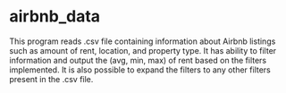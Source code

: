 # airbnb_data
This program reads .csv file containing information about Airbnb listings such as amount of rent, location, and property type. 
It has ability to filter information and output the (avg, min, max) of rent based on the filters implemented. 
It is also possible to expand the filters to any other filters present in the .csv file.
